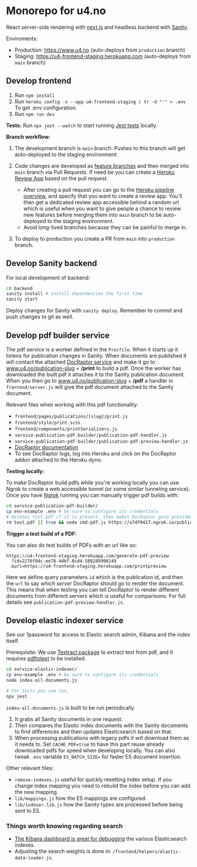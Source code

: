 # Monorepo for u4.no

React server-side rendering with [next.js](https://github.com/zeit/next.js/) and
headless backend with [Sanity](https://sanity.io).

Enviroments:

- Production: https://www.u4.no (auto-deploys from `production` branch)
- Staging: https://u4-frontend-staging.herokuapp.com (auto-deploys from `main` branch)

## Develop frontend

1. Run `npm install`
1. Run `heroku config -s --app u4-frontend-staging | tr -d "'" > .env` To get .env configuration.
1. Run `npm run dev`

**Tests:** Run `npx jest --watch` to start running [Jest tests](https://jestjs.io) locally.

**Branch workflow:**

1. The development branch is `main` branch. Pushes to this branch will get auto-deployed to the staging environment.
1. Code changes are developed as [feature branches](https://www.atlassian.com/git/tutorials/comparing-workflows/feature-branch-workflow) and then merged into `main` branch via Pull Requests. If need be you can create a [Heroku Review App](https://devcenter.heroku.com/articles/github-integration-review-apps) based on the pull request.

   - After creating a pull request you can go to the [Heroku pipeline overview](https://dashboard.heroku.com/pipelines/ba174b5e-35af-40b9-848b-570ac810fca8), and specify that you want to create a review app. You'll then get a dedicated review app accessible behind a random url which is useful when you want to give people a chance to review new features before merging them into `main` branch to be auto-deployed to the staging environment.
   - Avoid long-lived branches because they can be painful to merge in.

1. To deploy to production you create a PR from `main` into `production` branch.

## Develop Sanity backend

For local development of backend:

```sh
cd backend
sanity install # install dependencies the first time
sanity start
```

Deploy changes for Sanity with `sanity deploy`. Remember to commit and push
changes to git as well.

## Develop pdf builder service

The pdf service is a worker defined in the `Procfile`. When it starts up it listens for publication changes in Sanity. When documents are published it will contact the attached [DocRaptor service](https://elements.heroku.com/addons/docraptor) and make it go to www.u4.no/publication-slug + **/print** to build a pdf. Once the worker has downloaded the built pdf it attaches it to the Sanity publication document. When you then go to www.u4.no/publication-slug + **/pdf** a handler in `frontend/server.js` will give the pdf document attached to the Sanity document.

Relevant files when working with this pdf functionality:

- `frontend/pages/publications/[slug]/print.js`
- `frontend/style/print.scss`
- `frontend/components/printSerializers.js`
- `service-publication-pdf-builder/publication-pdf-handler.js`
- `service-publication-pdf-builder/publication-pdf-preview-handler.js`
- [DocRaptor documentation](http://docraptor.com/documentation/style)
- To see DocRaptor logs, log into Heroku and click on the DocRaptor addon attached to the Heroku dyno.

**Testing locally:**

To make DocRaptor build pdfs while you're working locally you can use Ngrok to create a web accessible tunnel (or some similar tunneling service). Once you have [Ngrok](https://ngrok.com/) running you can manually trigger pdf builds with:

```sh
cd service-publication-pdf-builder/
cp env-example .env # be sure to configure its credentials
# Deletes test.pdf if it is present, then makes DocRaptor goto provided url and build a pdf.
rm test.pdf || true && node cmd-pdf.js https://a7df9417.ngrok.io/publications/addressing-corruption-risks-in-multi-partner-funds
```

**Trigger a test build of a PDF:**

You can also do test builds of PDFs with an url like so:

```
https://u4-frontend-staging.herokuapp.com/generate-pdf-preview
  ?id=2276f04c-ee78-4dbf-8cd4-589289908149
  &url=https://u4-frontend-staging.herokuapp.com/printpreview
```

Here we define query parameters `id` which is the publication id, and then the `url` to say _which server_ DocRaptor should go to render the document. This means that when testing you can tell DocRaptor to render different documents from different servers which is useful for comparisons. For full details see `publication-pdf-preview-handler.js`.

## Develop elastic indexer service

See our 1password for access to Elastic search admin, Kibana and the index itself.

Prerequisite: We use [Textract package](https://www.npmjs.com/package/textract) to extract text from pdf, and it requires [pdftotext](http://www.xpdfreader.com/download.html) to be installed.

```sh
cd service-elastic-indexer/
cp env-example .env # be sure to configure its credentials
node index-all-documents.js

# For tests you can run.
npx jest
```

`index-all-documents.js` is built to be run periodically.

1. It grabs all Sanity documents in one request.
1. Then compares the Elastic index documents with the Sanity documents to find differences and then updates Elasticsearch based on that.
1. When processing publications with legacy pdfs it will download them as it needs to. Set `CACHE_PDF=true` to have this part reuse already downloaded pdfs for speed when developing locally. You can also tweak `.env` variable `ES_BATCH_SIZE=` for faster ES document insertion.

Other relevant files:

- `remove-indexes.js` useful for quickly resetting index setup. If you change index mapping you need to rebuild the index before you can add the new mapping.
- `lib/mappings.js` how the ES mappings are configured.
- `lib/indexer.lib.js` how the Sanity types are processed before being sent to ES.

### Things worth knowing regarding search

- [The Kibana dashboard is great for debugging](https://af344fe248e84d9d83970ac229bf57da.eu-central-1.aws.cloud.es.io:9243/login) the various Elasticsearch indexes.
- Adjusting the search weights is done in: `/frontend/helpers/elastic-data-loader.js`.
